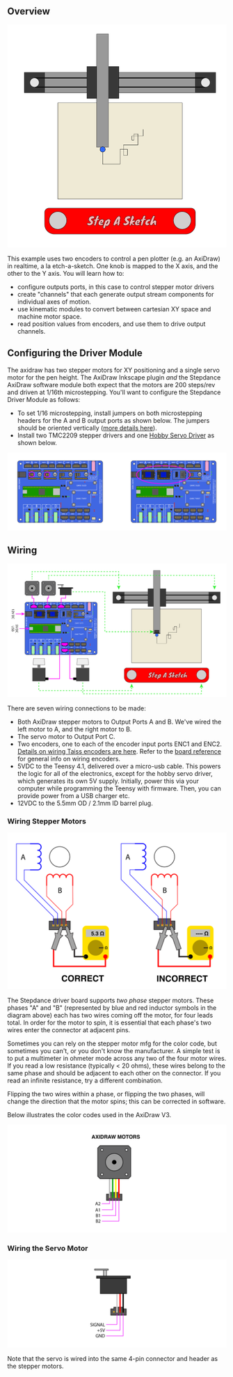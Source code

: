 ## Overview
![](/doc/images/step-a-sketch_teaser.png)

This example uses two encoders to control a pen plotter (e.g. an AxiDraw) in realtime, a la etch-a-sketch. One knob is mapped to the X axis, and the other to the Y axis. You will learn how to:

- configure outputs ports, in this case to control stepper motor drivers
- create "channels" that each generate output stream components for individual axes of motion.
- use kinematic modules to convert between cartesian XY space and machine motor space. 
- read position values from encoders, and use them to drive output channels.

## Configuring the Driver Module

The axidraw has two stepper motors for XY positioning and a single servo motor for the pen height. The AxiDraw Inkscape plugin _and_ the Stepdance AxiDraw software module both expect that the motors are 200 steps/rev and driven at 1/16th microstepping. You'll want to configure the Stepdance Driver Module as follows:

- To set 1/16 microstepping, install jumpers on both microstepping headers for the A and B output ports as shown below. The jumpers should be oriented vertically ([more details here](../readme.md#stepper-drivers-and-motor-interfaces)).
- Install two TMC2209 stepper drivers and one [Hobby Servo Driver](../readme.md#hobby-servo-driver) as shown below.

![](/doc/images/step-a-sketch_board.png)

## Wiring
![](/doc/images/step-a-sketch_wiring.png)

There are seven wiring connections to be made:

- Both AxiDraw stepper motors to Output Ports A and B. We've wired the left motor to A, and the right motor to B.
- The servo motor to Output Port C.
- Two encoders, one to each of the encoder input ports ENC1 and ENC2. [Details on wiring Taiss encoders are here](../taiss.md). Refer to the [board reference](../readme.md#encoders-and-analog--digital-inputs) for general info on wiring encoders.
- 5VDC to the Teensy 4.1, delivered over a micro-usb cable. This powers the logic for all of the electronics, except for the hobby servo driver, which generates its own 5V supply. Initially, power this via your computer while programming the Teensy with firmware. Then, you can provide power from a USB charger etc.
- 12VDC to the 5.5mm OD / 2.1mm ID barrel plug.

### Wiring Stepper Motors
![](/doc/images/stepper_wiring.png)

The Stepdance driver board supports _two phase_ stepper motors. These phases "A" and "B" (represented by blue and red inductor symbols in the diagram above) each has two wires coming off the motor, for four leads total. In order for the motor to spin, it is essential that each phase's two wires enter the connector at adjacent pins.

Sometimes you can rely on the stepper motor mfg for the color code, but sometimes you can't, or you don't know the manufacturer. A simple test is to put a multimeter in ohmeter mode across any two of the four motor wires. If you read a low resistance (typically < 20 ohms), these wires belong to the same phase and should be adjacent to each other on the connector. If you read an infinite resistance, try a different combination.

Flipping the two wires within a phase, or flipping the two phases, will change the direction that the motor spins; this can be corrected in software.

Below illustrates the color codes used in the AxiDraw V3.

![](/doc/images/axidraw_wiring.png)

### Wiring the Servo Motor
![](/doc/images/servo_wiring.png)

Note that the servo is wired into the same 4-pin connector and header as the stepper motors.